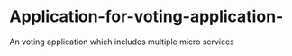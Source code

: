 # Application-for-voting-application-
An voting application which includes multiple micro services 
